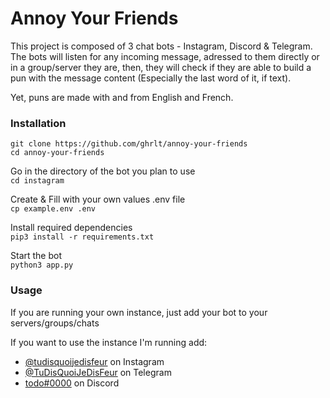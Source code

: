 # Annoy Your Friends

This project is composed of 3 chat bots - Instagram, Discord & Telegram. <br>
The bots will listen for any incoming message, adressed to them directly or in a group/server they are, then, they will check if they are able to build a pun with the message content (Especially the last word of it, if text).


Yet, puns are made with and from English and French.

### Installation
`git clone https://github.com/ghrlt/annoy-your-friends`<br>
`cd annoy-your-friends`

Go in the directory of the bot you plan to use<br>
`cd instagram`

Create & Fill with your own values .env file<br>
`cp example.env .env`

Install required dependencies<br>
`pip3 install -r requirements.txt`

Start the bot<br>
`python3 app.py`


### Usage
If you are running your own instance, just add your bot to your servers/groups/chats

If you want to use the instance I'm running add:
  - [@tudisquoijedisfeur](https://instagram.com/tudisquoijedisfeur) on Instagram
  - [@TuDisQuoiJeDisFeur](https://t.me/tudisquoijedisfeur_bot) on Telegram 
  - [todo#0000](todo) on Discord
